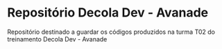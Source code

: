 # Repositório Decola Dev - Avanade

Repositório destinado a guardar os códigos produzidos na turma T02 do treinamento Decola Dev - Avanade


